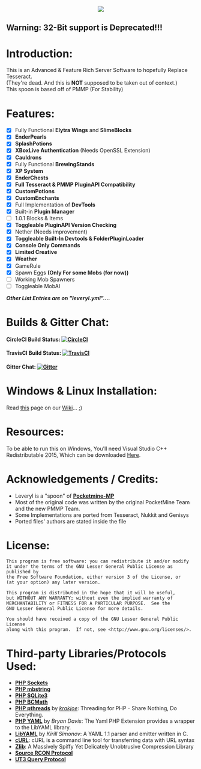 <p align="center">
  <img src="https://github.com/LeverylTeam/Leveryl/blob/master/assets/banner.png">
</p>

## Warning: 32-Bit support is Deprecated!!!
<!-- #### Notice: Master is the only supported branch. Other branches are usually still W.I.P. and might be un-stable. -->

# Introduction:
This is an Advanced & Feature Rich Server Software to hopefully Replace Tesseract.  
(They're dead. And this is **NOT** supposed to be taken out of context.)  
This spoon is based off of PMMP (For Stability)  

# Features:
- [X] Fully Functional **Elytra Wings** and **SlimeBlocks**
- [X] **EnderPearls**
- [X] **SplashPotions**
- [X] **XBoxLive Authentication** (Needs OpenSSL Extension)
- [X] **Cauldrons**
- [X] Fully Functional **BrewingStands**
- [X] **XP System**
- [X] **EnderChests**
- [X] **Full Tesseract & PMMP PluginAPI Compatibility**
- [X] **CustomPotions**
- [X] **CustomEnchants**
- [X] Full Implementation of **DevTools**
- [X] Built-in **Plugin Manager**
- [ ] 1.0.1 Blocks & Items
- [X] **Toggleable PluginAPI Version Checking**
- [X] Nether (Needs improvement)
- [X] **Toggleable Built-In Devtools & FolderPluginLoader**
- [X] **Console Only Commands**
- [X] **Limited Creative**
- [X] **Weather**  
- [X] GameRule
- [X] Spawn Eggs **(Only For some Mobs (for now))**
- [ ] Working Mob Spawners
- [ ] Toggleable MobAI

***Other List Entries are on "leveryl.yml"....***

# Builds & Gitter Chat:
#### CircleCI Build Status: [![CircleCI](https://circleci.com/gh/LeverylTeam/Leveryl.svg?style=svg)](https://circleci.com/gh/LeverylTeam/Leveryl)
#### TravisCI Build Status: [![TravisCI](https://travis-ci.org/LeverylTeam/Leveryl.svg?branch=master)](https://travis-ci.org/LeverylTeam/Leveryl)
#### Gitter Chat: [![Gitter](https://badges.gitter.im/leveryl/leveryl.svg)](https://gitter.im/leveryl/Lobby?utm_source=share-link&utm_medium=link&utm_campaign=pr-badge)

# Windows & Linux Installation:
Read [this](https://github.com/LeverylTeam/Leveryl/wiki/Installation) page on our [Wiki](https://github.com/LeverylTeam/Leveryl/wiki/)... ;)

# Resources:
To be able to run this on Windows, You'll need Visual Studio C++ Redistributable 2015,
Which can be downloaded [Here](https://www.microsoft.com/en-us/download/details.aspx?id=48145).

# Acknowledgements / Credits:
- Leveryl is a "spoon" of **[Pocketmine-MP](http://github.com/pmmp/PocketMine-MP/)**
- Most of the original code was written by the original PocketMine Team and the new PMMP Team.
- Some Implementations are ported from Tesseract, Nukkit and Genisys
- Ported files' authors are stated inside the file

# License:
```
This program is free software: you can redistribute it and/or modify
it under the terms of the GNU Lesser General Public License as published by
the Free Software Foundation, either version 3 of the License, or
(at your option) any later version.

This program is distributed in the hope that it will be useful,
but WITHOUT ANY WARRANTY; without even the implied warranty of
MERCHANTABILITY or FITNESS FOR A PARTICULAR PURPOSE.  See the
GNU Lesser General Public License for more details.

You should have received a copy of the GNU Lesser General Public License
along with this program.  If not, see <http://www.gnu.org/licenses/>.
```
# Third-party Libraries/Protocols Used:
* __[PHP Sockets](http://php.net/manual/en/book.sockets.php)__
* __[PHP mbstring](http://php.net/manual/en/book.mbstring.php)__
* __[PHP SQLite3](http://php.net/manual/en/book.sqlite3.php)__
* __[PHP BCMath](http://php.net/manual/en/book.bc.php)__
* __[PHP pthreads](http://pthreads.org/)__ by _[krakjoe](https://github.com/krakjoe)_: Threading for PHP - Share Nothing, Do Everything.
* __[PHP YAML](https://code.google.com/p/php-yaml/)__ by _Bryan Davis_: The Yaml PHP Extension provides a wrapper to the LibYAML library.
* __[LibYAML](http://pyyaml.org/wiki/LibYAML)__ by _Kirill Simonov_: A YAML 1.1 parser and emitter written in C.
* __[cURL](http://curl.haxx.se/)__: cURL is a command line tool for transferring data with URL syntax
* __[Zlib](http://www.zlib.net/)__: A Massively Spiffy Yet Delicately Unobtrusive Compression Library
* __[Source RCON Protocol](https://developer.valvesoftware.com/wiki/Source_RCON_Protocol)__
* __[UT3 Query Protocol](http://wiki.unrealadmin.org/UT3_query_protocol)__

